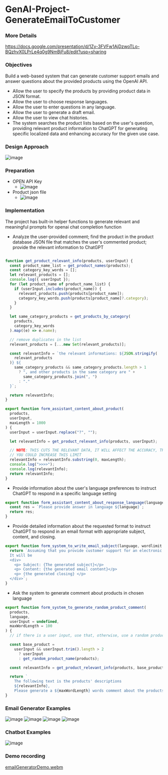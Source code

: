 # GenAI-Project-GenerateEmailToCustomer

### More Details
https://docs.google.com/presentation/d/1Zy-3FVFw1AjDzwoTLo-BQzhvX0LPrLe4q0g9NmBjFu8/edit?usp=sharing 

### Objectives
Build a web-based system that can generate customer support emails and answer questions about the provided products using the OpenAI API.

 - Allow the user to specify the products by providing product data in JSON format.
 - Allow the user to choose response languages.
 - Allow the user to enter questions in any language.
 - Allow the user to generate a draft email.
 - Allow the user to view chat histories.
 - The system searches the product lists based on the user's question, providing relevant product information to ChatGPT for generating specific localized data and enhancing accuracy for the given use case.

### Design Approach
![image](https://github.com/elly-zhu/GenAI-Project-GenerateEmailToCustomer/assets/22209839/c6ef4929-3e0e-4fcd-9ea7-eabcc208eab2)



### Preparation
 - OPEN API Key
   - ![image](https://github.com/elly-zhu/GenAI-Project-GenerateEmailToCustomer/assets/22209839/c47b795f-12c1-4ea9-96b6-53b0187e6ffb)
 - Product json file
   - ![image](https://github.com/elly-zhu/GenAI-Project-GenerateEmailToCustomer/assets/22209839/00f8a2ec-ce37-42fd-86bc-44a5715731b1)


### Implementation
The project has built-in helper functions to generate relevant and meaningful prompts for openai chat completion function
 - Analyze the user-provided comment; find the product in the product database JSON file that matches the user's commented product; provide the relevant information to ChatGPT
```javascript

function get_product_relevant_info(products, userInput) {
  const product_name_list = get_product_names(products);
  const category_key_words = [];
  let relevant_products = [];
  console.log({ userInput });
  for (let product_name of product_name_list) {
    if (userInput.includes(product_name)) {
      relevant_products.push(products[product_name]);
      category_key_words.push(products[product_name]?.category);
    }
  }

  let same_category_products = get_products_by_category(
    products,
    category_key_words
  ).map((e) => e.name);

  // remove duplicates in the list
  relevant_products = [...new Set(relevant_products)];

  const relevantInfo = `the relevant informations: ${JSON.stringify(
    relevant_products
  )} ${
    same_category_products && same_category_products.length > 1
      ? ", and other products in the same category are " +
        same_category_products.join(", ")
      : "."
  }`;

  return relevantInfo;
}

export function form_assistant_content_about_product(
  products,
  userInput,
  maxLength = 1000
) {
  userInput = userInput.replace("?", "");

  let relevantInfo = get_product_relevant_info(products, userInput);

  // NOTE: THIS CUTS THE RELEVANT DATA, IT WILL AFFECT THE ACCURACY, THE REASON FOR THIS IS TO LIMIT THE TOKEN USED
  // YOU COULD INCREASE THIS LIMIT
  relevantInfo = relevantInfo.substring(0, maxLength);
  console.log(">>>>");
  console.log(relevantInfo);
  return relevantInfo;
}

```

- Provide information about the user's language preferences to instruct ChatGPT to respond in a specific language setting
```javascript
export function form_assistant_content_about_response_language(language) {
  const res = `Please provide answer in language ${language}`;
  return res;
}
```

- Provide detailed information about the requested format to instruct ChatGPT to respond in an email format with appropriate subject, content, and closing.
```javascript
export function form_system_to_write_email_subject(language, wordlimit = 150) {
  return `Assuming that you provide customer support for an electronic product company. The following text is the customer's comment about the products, please generate an email in ${language} of the comment. The email will be used to be sent to the customer. Please limit the content to ${wordlimit} words. In addition, the return result will be in html format. 
  It will be
  <div>
    <p> Subject: {The generated subject}</p>
    <p> Content: {the generated email content}</p>
    <p> {the generated closing} </p>
  </div>`;
}

```
- Ask the system to generate comment about products in chosen language

```javascript
export function form_system_to_generate_random_product_comment(
  products,
  language,
  userInput = undefined,
  maxWordLength = 100
) {
  // if there is a user input, use that, otherwise, use a random product name as a base

  const base_product =
    userInput && userInput.trim().length > 2
      ? userInput
      : get_random_product_name(products);

  const relevantInfo = get_product_relevant_info(products, base_product);

  return `
    The following text is the products' descriptions 
    ${relevantInfo}, 
    Please generate a ${maxWordLength} words comment about the products in language ${language}.`;
}

```

### Email Generator Examples
![image](https://github.com/elly-zhu/GenAI-Project-GenerateEmailToCustomer/assets/22209839/8daa4bac-a93f-4866-959b-4dcafe7a4ff6)
![image](https://github.com/elly-zhu/GenAI-Project-GenerateEmailToCustomer/assets/22209839/d80ede2f-9cc9-4d89-9d38-7d937b745021)
![image](https://github.com/elly-zhu/GenAI-Project-GenerateEmailToCustomer/assets/22209839/58347dc6-050a-44c7-adab-d75ea0436e83)
![image](https://github.com/elly-zhu/GenAI-Project-GenerateEmailToCustomer/assets/22209839/e45d279d-d9ca-4a19-b5ff-b01b0b4142ad)


### Chatbot Examples
![image](https://github.com/elly-zhu/GenAI-Project-GenerateEmailToCustomer/assets/22209839/a4a8e1dd-3bbc-4486-abb0-b909cc25935e)

### Demo recording
[emailGeneratorDemo.webm](https://github.com/elly-zhu/GenAI-Project-GenerateEmailToCustomer/assets/22209839/1ce1b031-b4eb-4e21-98e2-504dbca2c1ec)


